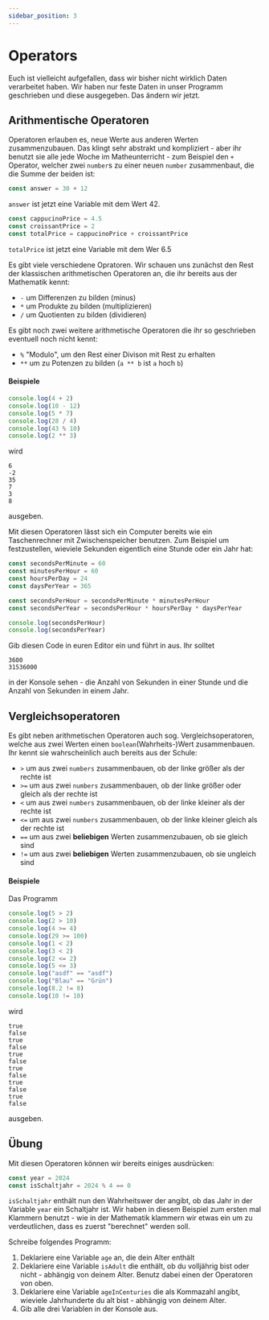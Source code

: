 ```yaml
---
sidebar_position: 3
---
```


# Operators

Euch ist vielleicht aufgefallen, dass wir bisher nicht wirklich Daten verarbeitet haben. Wir haben nur feste Daten in unser Programm geschrieben und diese ausgegeben. Das ändern wir jetzt.

## Arithmentische Operatoren

Operatoren erlauben es, neue Werte aus anderen Werten zusammenzubauen. Das klingt sehr abstrakt und kompliziert - aber ihr benutzt sie alle jede Woche im Matheunterricht - zum Beispiel den `+` Operator, welcher zwei `number`s zu einer neuen `number` zusammenbaut, die die Summe der beiden ist:

```js
const answer = 30 + 12
```

`answer` ist jetzt eine Variable mit dem Wert 42.

```js
const cappucinoPrice = 4.5
const croissantPrice = 2
const totalPrice = cappucinoPrice + croissantPrice
```

`totalPrice` ist jetzt eine Variable mit dem Wer 6.5

Es gibt viele verschiedene Opratoren. Wir schauen uns zunächst den Rest der klassischen arithmetischen Operatoren an, die ihr bereits aus der Mathematik kennt:

-   `-` um Differenzen zu bilden (minus)
-   `*` um Produkte zu bilden (multiplizieren)
-   `/` um Quotienten zu bilden (dividieren)

Es gibt noch zwei weitere arithmetische Operatoren die ihr so geschrieben eventuell noch nicht kennt:

-   `%` "Modulo", um den Rest einer Divison mit Rest zu erhalten
-   `**` um zu Potenzen zu bilden (`a ** b` ist `a` hoch `b`)

#### Beispiele

```js
console.log(4 + 2)
console.log(10 - 12)
console.log(5 * 7)
console.log(28 / 4)
console.log(43 % 10)
console.log(2 ** 3)
```

wird

```
6
-2
35
7
3
8
```

ausgeben.

Mit diesen Operatoren lässt sich ein Computer bereits wie ein Taschenrechner mit Zwischenspeicher benutzen. Zum Beispiel um festzustellen, wieviele Sekunden eigentlich eine Stunde oder ein Jahr hat:

```js
const secondsPerMinute = 60
const minutesPerHour = 60
const hoursPerDay = 24
const daysPerYear = 365

const secondsPerHour = secondsPerMinute * minutesPerHour
const secondsPerYear = secondsPerHour * hoursPerDay * daysPerYear

console.log(secondsPerHour)
console.log(secondsPerYear)
```

Gib diesen Code in euren Editor ein und führt in aus. Ihr solltet

```
3600
31536000
```

in der Konsole sehen - die Anzahl von Sekunden in einer Stunde und die Anzahl von Sekunden in einem Jahr.

## Vergleichsoperatoren

Es gibt neben arithmetischen Operatoren auch sog. Vergleichsoperatoren, welche aus zwei Werten einen `boolean`(Wahrheits-)Wert zusammenbauen. Ihr kennt sie wahrscheinlich auch bereits aus der Schule:

-   `>` um aus zwei `numbers` zusammenbauen, ob der linke größer als der rechte ist
-   `>=` um aus zwei `numbers` zusammenbauen, ob der linke größer oder gleich als der rechte ist
-   `<` um aus zwei `numbers` zusammenbauen, ob der linke kleiner als der rechte ist
-   `<=` um aus zwei `numbers` zusammenbauen, ob der linke kleiner gleich als der rechte ist
-   `==` um aus zwei **beliebigen** Werten zusammenzubauen, ob sie gleich sind
-   `!=` um aus zwei **beliebigen** Werten zusammenzubauen, ob sie ungleich sind

#### Beispiele

Das Programm

```js
console.log(5 > 2)
console.log(2 > 10)
console.log(4 >= 4)
console.log(29 >= 100)
console.log(1 < 2)
console.log(3 < 2)
console.log(2 <= 2)
console.log(5 <= 3)
console.log("asdf" == "asdf")
console.log("Blau" == "Grün")
console.log(8.2 != 8)
console.log(10 != 10)
```

wird

```
true
false
true
false
true
false
true
false
true
false
true
false
```

ausgeben.

## Übung

Mit diesen Operatoren können wir bereits einiges ausdrücken:

```js
const year = 2024
const isSchaltjahr = 2024 % 4 == 0
```

`isSchaltjahr` enthält nun den Wahrheitswer der angibt, ob das Jahr in der Variable `year` ein Schaltjahr ist. Wir haben in diesem Beispiel zum ersten mal Klammern benutzt - wie in der Mathematik klammern wir etwas ein um zu verdeutlichen, dass es zuerst "berechnet" werden soll.

Schreibe folgendes Programm:

1. Deklariere eine Variable `age` an, die dein Alter enthält
2. Deklariere eine Variable `isAdult` die enthält, ob du volljährig bist oder nicht - abhängig von deinem Alter. Benutz dabei einen der Operatoren von oben.
3. Deklariere eine Variable `ageInCenturies` die als Kommazahl angibt, wieviele Jahrhunderte du alt bist - abhängig von deinem Alter.
4. Gib alle drei Variablen in der Konsole aus.
